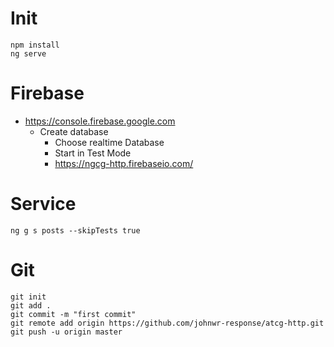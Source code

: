 # Init
```
npm install
ng serve
```
# Firebase
- https://console.firebase.google.com
  - Create database
    - Choose realtime Database
    - Start in Test Mode
    - https://ngcg-http.firebaseio.com/


# Service
```
ng g s posts --skipTests true

```

# Git
```
git init 
git add .
git commit -m "first commit"
git remote add origin https://github.com/johnwr-response/atcg-http.git
git push -u origin master
```
